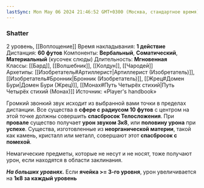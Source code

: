 ```yaml
---
lastSync: Mon May 06 2024 21:46:52 GMT+0300 (Москва, стандартное время)
---
```

### Shatter
2 уровень, [[Воплощение]]
Время накладывания: **1 действие**
Дистанция: **60 футов**
Компоненты: **Вербальный**, **Соматический**, **Материальный** (кусочек слюды)
Длительность: **Мгновенная**
Классы: [[Бард]], [[Волшебник]], [[Колдун]], [[Чародей]]
Архетипы: [[Изобретатель#Артиллерист|Артиллерист (Изобретатель)]], [[Изобретатель#Бронник|Бронник (Изобретатель)]], [[Жрец#Домен Бури|Домен Бури (Жрец)]], [[Монах#Путь Четырёх стихий|Путь Четырёх стихий (Монах)]]
Источник: «Player's handbook»

Громкий звонкий звук исходит из выбранной вами точки в пределах дистанции. Все существа в **сфере с радиусом 10 футов** с центром на этой точке должны совершить **спасбросок Телосложения**. При **провале** существо получает **урон звуком 3к8**, или **половину урона** при **успехе**. Существа, изготовленные из **неорганической материи**, такой как камень, кристалл или металл, совершают этот **спасбросок с помехой**.

Немагические предметы, которые не несут и не носят, тоже получают урон, если находятся в области заклинания.

**_На больших уровнях._** Если **ячейка >= 3-го уровня**, урон увеличивается на **1к8 за каждый уровень**